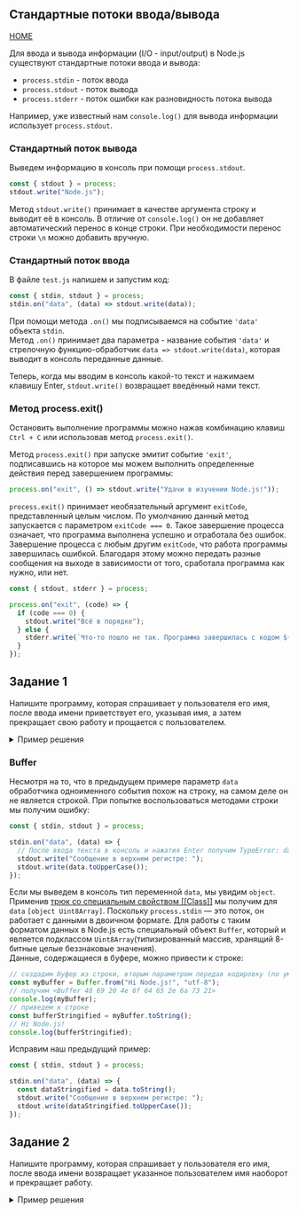 ## Стандартные потоки ввода/вывода

[HOME](../README.md)

Для ввода и вывода информации (I/O - input/output) в Node.js существуют стандартные потоки ввода и вывода:

- `process.stdin` - поток ввода
- `process.stdout` - поток вывода
- `process.stderr` - поток ошибки как разновидность потока вывода

Например, уже известный нам `console.log()` для вывода информации использует `process.stdout`.

### Стандартный поток вывода

Выведем информацию в консоль при помощи `process.stdout`.

```js
const { stdout } = process;
stdout.write("Node.js");
```

Метод `stdout.write()` принимает в качестве аргумента строку и выводит её в консоль. В отличие от `console.log()` он не добавляет автоматический перенос в конце строки. При необходимости перенос строки `\n` можно добавить вручную.

### Стандартный поток ввода

В файле `test.js` напишем и запустим код:

```js
const { stdin, stdout } = process;
stdin.on("data", (data) => stdout.write(data));
```

При помощи метода `.on()` мы подписываемся на событие `'data'` объекта `stdin`.  
Метод `.on()` принимает два параметра - название события `'data'` и стрелочную функцию-обработчик `data => stdout.write(data)`, которая выводит в консоль переданные данные.

Теперь, когда мы вводим в консоль какой-то текст и нажимаем клавишу Enter, `stdout.write()` возвращает введённый нами текст.

### Метод process.exit()

Остановить выполнение программы можно нажав комбинацию клавиш `Ctrl + C` или использовав метод `process.exit()`.

Метод `process.exit()` при запуске эмитит событие `'exit'`, подписавшись на которое мы можем выполнить определенные действия перед завершением программы:

```js
process.on("exit", () => stdout.write("Удачи в изучении Node.js!"));
```

`process.exit()` принимает необязательный аргумент `exitCode`, представленный целым числом. По умолчанию данный метод запускается с параметром `exitCode === 0`. Такое завершение процесса означает, что программа выполнена успешно и отработала без ошибок. Завершение процесса с любым другим `exitCode`, что работа программы завершилась ошибкой. Благодаря этому можно передать разные сообщения на выходе в зависимости от того, сработала программа как нужно, или нет.

```js
const { stdout, stderr } = process;

process.on("exit", (code) => {
  if (code === 0) {
    stdout.write("Всё в порядке");
  } else {
    stderr.write(`Что-то пошло не так. Программа завершилась с кодом ${code}`);
  }
});
```

## Задание 1

Напишите программу, которая спрашивает у пользователя его имя, после ввода имени приветствует его, указывая имя, а затем прекращает свою работу и прощается с пользователем.

<details>
  <summary>Пример решения</summary>

```js
const { stdin, stdout } = process;

stdout.write("Как тебя зовут?\n");
stdin.on("data", (data) => {
  stdout.write("Привет, ");
  stdout.write(data);
  process.exit();
});
process.on("exit", () => stdout.write("Удачи!"));
```

</details>

### Buffer

Несмотря на то, что в предыдущем примере параметр `data` обработчика одноименного события похож на строку, на самом деле он не является строкой. При попытке воспользоваться методами строки мы получим ошибку:

```js
const { stdin, stdout } = process;

stdin.on("data", (data) => {
  // После ввода текста в консоль и нажатия Enter получим TypeError: data.toUpperCase is not a function
  stdout.write("Cообщение в верхнем регистре: ");
  stdout.write(data.toUpperCase());
});
```

Если мы выведем в консоль тип переменной `data`, мы увидим `object`. Применив [трюк со специальным свойством [[Class]]](https://learn.javascript.ru/class-instanceof#sekretnoe-svoystvo-class) мы получим для `data` `[object Uint8Array]`. Поскольку `process.stdin` — это поток, он работает с данными в двоичном формате. Для работы с таким форматом данных в Node.js есть специальный объект `Buffer`, который и является подклассом `Uint8Array`(типизированный массив, хранящий 8-битные целые беззнаковые значения).  
Данные, содержащиеся в буфере, можно привести к строке:

```js
// создадим буфер из строки, вторым параметром передав кодировку (по умолчанию будет использована utf-8)
const myBuffer = Buffer.from("Hi Node.js!", "utf-8");
// получим <Buffer 48 69 20 4e 6f 64 65 2e 6a 73 21>
console.log(myBuffer);
// приведем к строке
const bufferStringified = myBuffer.toString();
// Hi Node.js!
console.log(bufferStringified);
```

Исправим наш предыдущий пример:

```js
const { stdin, stdout } = process;

stdin.on("data", (data) => {
  const dataStringified = data.toString();
  stdout.write("Cообщение в верхнем регистре: ");
  stdout.write(dataStringified.toUpperCase());
});
```

## Задание 2

Напишите программу, которая спрашивает у пользователя его имя, после ввода имени возвращает указанное пользователем имя наоборот и прекращает работу.

<details>
  <summary>Пример решения</summary>

```js
const { stdin, stdout } = process;

stdout.write("Как тебя зовут?\n");
stdin.on("data", (data) => {
  const name = data.toString();
  const reverseName = name.split("").reverse().join("");
  stdout.write(`\nТвоё имя наоборот ${reverseName}`);
  process.exit();
});
```

</details>
